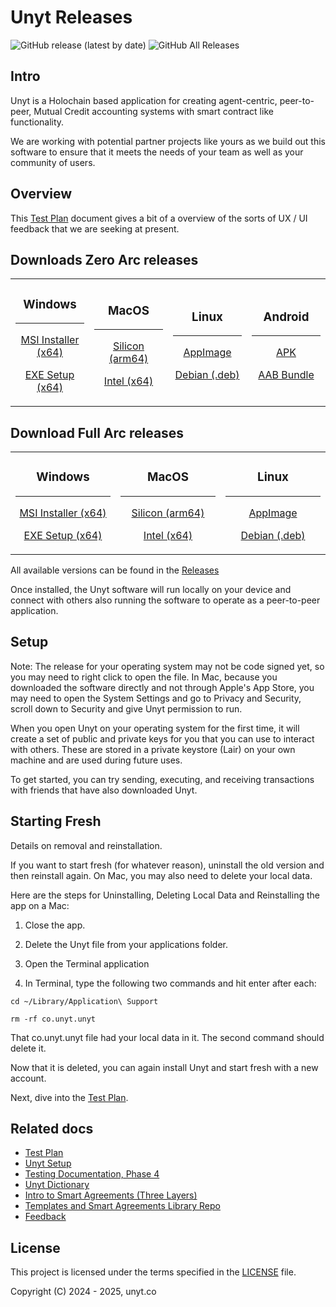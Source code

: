 # Unyt Releases

![GitHub release (latest by date)](https://img.shields.io/github/v/release/unytco/unyt-sandbox?style=for-the-badge)
![GitHub All Releases](https://img.shields.io/github/downloads/unytco/unyt-sandbox/total?style=for-the-badge)

## Intro

Unyt is a Holochain based application for creating agent-centric, peer-to-peer, Mutual Credit accounting systems with smart contract like functionality.

We are working with potential partner projects like yours as we build out this software to ensure that it meets the needs of your team as well as your community of users.

## Overview

This [Test Plan](./1_0_testing_plan.md) document gives a bit of a overview of the sorts of UX / UI feedback that we are seeking at present.

## Downloads Zero Arc releases

<div align="center">

<table>
<tr>
<td width="25%" align="center">

### **Windows**

---

[MSI Installer (x64)](https://github.com/unytco/unyt-sandbox/releases/download/v0.39.0/Unyt_zero-arc_0.39.0_x64_windows.msi)

[EXE Setup (x64)](https://github.com/unytco/unyt-sandbox/releases/download/v0.39.0/Unyt_zero-arc_0.39.0_x64_windows.exe)

</td>
<td width="25%" align="center">

### **MacOS**

---

[Silicon (arm64)](https://github.com/unytco/unyt-sandbox/releases/download/v0.39.0/Unyt_zero-arc_0.39.0_aarch64_darwin)

[Intel (x64)](https://github.com/unytco/unyt-sandbox/releases/download/v0.39.0/Unyt_zero-arc_0.39.0_x64_darwin.dmg)

</td>
<td width="25%" align="center">

### **Linux**

---

[AppImage](https://github.com/unytco/unyt-sandbox/releases/download/v0.39.0/Unyt_zero-arc_0.39.0_amd64_linux.AppImage)

[Debian (.deb)](https://github.com/unytco/unyt-sandbox/releases/download/v0.39.0/Unyt_zero-arc_0.39.0_amd64_linux.deb)

</td>
 <td width="25%" align="center">

### **Android**

---

[APK](https://github.com/unytco/unyt-sandbox/releases/download/v0.0.1/app-universal-release.apk)

[AAB Bundle](https://github.com/unytco/unyt-sandbox/releases/download/v0.0.1/app-universal-release.aab)

</td> 
</tr>
</table>

</div>

## Download Full Arc releases

<div align="center">

<table>
<tr>
<td width="25%" align="center">

### **Windows**

---

[MSI Installer (x64)](https://github.com/unytco/unyt-sandbox/releases/download/v0.39.0/Unyt_0.39.0_x64_windows.msi)

[EXE Setup (x64)](https://github.com/unytco/unyt-sandbox/releases/download/v0.39.0/Unyt_0.39.0_x64_windows.exe)

</td>
<td width="25%" align="center">

### **MacOS**

---

[Silicon (arm64)](https://github.com/unytco/unyt-sandbox/releases/download/v0.39.0/Unyt_0.39.0_aarch64_darwin)

[Intel (x64)](https://github.com/unytco/unyt-sandbox/releases/download/v0.39.0/Unyt_0.39.0_x64_darwin.dmg)

</td>
<td width="25%" align="center">

### **Linux**

---

[AppImage](https://github.com/unytco/unyt-sandbox/releases/download/v0.39.0/Unyt_0.39.0_amd64_linux.AppImage)

[Debian (.deb)](https://github.com/unytco/unyt-sandbox/releases/download/v0.39.0/Unyt_0.39.0_amd64_linux.deb)

</tr>
</table>

</div>

All available versions can be found in the [Releases](https://github.com/unytco/unyt-sandbox/releases/)

Once installed, the Unyt software will run locally on your device and connect with others also running the software to operate as a peer-to-peer application.

## Setup

Note: The release for your operating system may not be code signed yet, so you may need to right click to open the file. In Mac, because you downloaded the software directly and not through Apple's App Store, you may need to open the System Settings and go to Privacy and Security, scroll down to Security and give Unyt permission to run.

When you open Unyt on your operating system for the first time, it will create a set of public and private keys for you that you can use to interact with others. These are stored in a private keystore (Lair) on your own machine and are used during future uses.

To get started, you can try sending, executing, and receiving transactions with friends that have also downloaded Unyt.

## Starting Fresh

Details on removal and reinstallation.

If you want to start fresh (for whatever reason), uninstall the old version and then reinstall again. On Mac, you may also need to delete your local data.

Here are the steps for Uninstalling, Deleting Local Data and Reinstalling the app on a Mac:

1. Close the app.

2. Delete the Unyt file from your applications folder.

3. Open the Terminal application
4. In Terminal, type the following two commands and hit enter after each:

```
cd ~/Library/Application\ Support
```

```
rm -rf co.unyt.unyt
```

That co.unyt.unyt file had your local data in it. The second command should delete it.

Now that it is deleted, you can again install Unyt and start fresh with a new account.

Next, dive into the [Test Plan](./1_0_testing_plan.md).

## Related docs

- [Test Plan](./testing_docs/1_0_testing_plan.md)
- [Unyt Setup](./README.md)
- [Testing Documentation, Phase 4](./testing_docs/4_0_phase_4_testing_details.md)
- [Unyt Dictionary](./testing_docs/4_2_unyt-dictionary.md)
- [Intro to Smart Agreements (Three Layers)](./testing_docs/4_1_intro_to_smart_agreements.md)
- [Templates and Smart Agreements Library Repo](https://github.com/unytco/smart_agreement_library)
- [Feedback](https://github.com/orgs/unytco/projects/5/views/1)

## License

This project is licensed under the terms specified in the [LICENSE](LICENSE) file.

Copyright (C) 2024 - 2025, unyt.co
